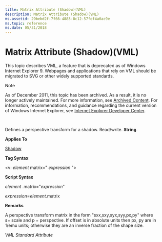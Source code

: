 ```yaml
---
title: Matrix Attribute (Shadow)(VML)
description: Matrix Attribute (Shadow)(VML)
ms.assetid: 29bebd2f-7f66-4883-8c12-57fef4a0ac9e
ms.topic: reference
ms.date: 05/31/2018
---
```


# Matrix Attribute (Shadow)(VML)

This topic describes VML, a feature that is deprecated as of Windows Internet Explorer 9. Webpages and applications that rely on VML should be migrated to SVG or other widely supported standards.

> [!Note]  
> As of December 2011, this topic has been archived. As a result, it is no longer actively maintained. For more information, see [Archived Content](/previous-versions/windows/internet-explorer/ie-developer/). For information, recommendations, and guidance regarding the current version of Windows Internet Explorer, see [Internet Explorer Developer Center](https://msdn.microsoft.com/ie/).

 

Defines a perspective transform for a shadow. Read/write. **String**.

**Applies To**

[Shadow](msdn-online-vml-shadow-element.md)

**Tag Syntax**

<v: *element* matrix=" *expression* ">

**Script Syntax**

*element* .matrix="*expression*"

*expression*=*element*.matrix

**Remarks**

A perspective transform matrix in the form "sxx,sxy,syx,syy,px,py" where s= scale and p = perspective. If offset is in absolute units then px, py are in 1/emu units; otherwise they are an inverse fraction of the shape size.

*VML Standard Attribute*

 

 
